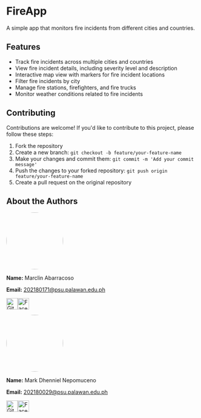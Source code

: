 # FireApp

A simple app that monitors fire incidents from different cities and countries. 


## Features

- Track fire incidents across multiple cities and countries
- View fire incident details, including severity level and description
- Interactive map view with markers for fire incident locations
- Filter fire incidents by city
- Manage fire stations, firefighters, and fire trucks
- Monitor weather conditions related to fire incidents

## Contributing

Contributions are welcome! If you'd like to contribute to this project, please follow these steps:

1. Fork the repository
2. Create a new branch: `git checkout -b feature/your-feature-name`
3. Make your changes and commit them: `git commit -m 'Add your commit message'`
4. Push the changes to your forked repository: `git push origin feature/your-feature-name`
5. Create a pull request on the original repository


## About the Authors

<img src="https://avatars.githubusercontent.com/u/132127108?s=400&u=b968b07daba061e7a3a50f3f2b75e04b7067443d&v=4" width="150" style="border-radius:50%" alt="">

**Name:** Marclin Abarracoso

**Email:** 202180171@psu.palawan.edu.ph

<a href="https://github.com/m-clin"> <img src="https://github.com/gauravghongde/social-icons/blob/master/PNG/Color/Github.png?raw=true" alt="Github icon" width="30"></a><a href="https://web.facebook.com/c.marclin"><img src="https://github.com/gauravghongde/social-icons/blob/master/PNG/Color/Facebook.png?raw=true" alt="Facebook icon" width="30"></a>

<img src="https://avatars.githubusercontent.com/u/73686027?v=4" width="150" style="border-radius:50%" alt="">

**Name:** Mark Dhenniel Nepomuceno

**Email:** 202180029@psu.palawan.edu.ph

<a href="https://github.com/iAmRangz"> <img src="https://github.com/gauravghongde/social-icons/blob/master/PNG/Color/Github.png?raw=true" alt="Github icon" width="30"></a><a href="https://www.facebook.com/iAmRangz"><img src="https://github.com/gauravghongde/social-icons/blob/master/PNG/Color/Facebook.png?raw=true" alt="Facebook icon" width="30"></a>

